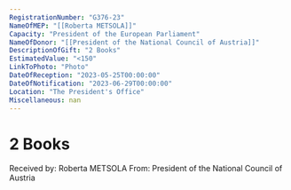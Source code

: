 ```yaml
---
RegistrationNumber: "G376-23"
NameOfMEP: "[[Roberta METSOLA]]"
Capacity: "President of the European Parliament"
NameOfDonor: "[[President of the National Council of Austria]]"
DescriptionOfGift: "2 Books"
EstimatedValue: "<150"
LinkToPhoto: "Photo"
DateOfReception: "2023-05-25T00:00:00"
DateOfNotification: "2023-06-29T00:00:00"
Location: "The President's Office"
Miscellaneous: nan
---
```


# 2 Books

Received by: Roberta METSOLA
From: President of the National Council of Austria
